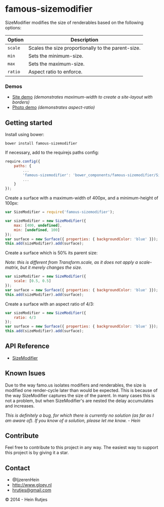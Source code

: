 famous-sizemodifier
==========

SizeModifier modifies the size of renderables based on the following options:

|Option|Description|
|--------|-----------|
|```scale```|Scales the size proportionally to the parent-size.
|```min```|Sets the minimum-size.|
|```max```|Sets the maximum-size.|
|```ratio```|Aspect ratio to enforce.|

### Demos

- [Site demo](https://rawgit.com/IjzerenHein/famous-sizemodifier/master/examples/site/index.html) *(demonstrates maximum-width to create a site-layout with borders)*
- [Photo demo](https://rawgit.com/IjzerenHein/famous-sizemodifier/master/examples/photo/index.html) *(demonstrates aspect-ratio)*

## Getting started

Install using bower:
	
	bower install famous-sizemodifier
	
If necessary, add to the requirejs paths config:

```javascript
require.config({
    paths: {
        ...
        'famous-sizemodifier': 'bower_components/famous-sizemodifier/SizeModifier',
        ...
    }
});
```

Create a surface with a maximum-width of 400px, and a minimum-height of 100px:

```javascript
var SizeModifier = require('famous-sizemodifier');

var sizeModifier = new SizeModifier({
    max: [400, undefined],
    min: [undefined, 100]
});
var surface = new Surface({ properties: { backgroundColor: 'blue' }});
this.add(sizeModifier).add(surface);
```

Create a surface which is 50% its parent size:

*Note: this is different from Transform.scale, as it does not apply a scale-matrix, but it merely changes the size.*

```javascript
var sizeModifier = new SizeModifier({
    scale: [0.5, 0.5]
});
var surface = new Surface({ properties: { backgroundColor: 'blue' }});
this.add(sizeModifier).add(surface);
```

Create a surface with an aspect ratio of 4/3:

```javascript
var sizeModifier = new SizeModifier({
    ratio: 4/3
});
var surface = new Surface({ properties: { backgroundColor: 'blue' }});
this.add(sizeModifier).add(surface);
```

## API Reference

* [SizeModifier](docs/SizeModifier.md)

## Known Isues

Due to the way famo.us isolates modifiers and renderables, the size is modified one render-cycle later than would be expected. This is because of the way SizeModifier captures the size of the parent. In many cases this is not a problem, but when SizeModifier's are nested the delay accumulates and increases.

*This is definitely a bug, for which there is currently no solution (as far as I am aware of).
If you know of a solution, please let me know. - Hein*

## Contribute

Feel free to contribute to this project in any way. The easiest way to support this project is by giving it a star.

## Contact
- 	@IjzerenHein
- 	http://www.gloey.nl
- 	hrutjes@gmail.com

© 2014 - Hein Rutjes